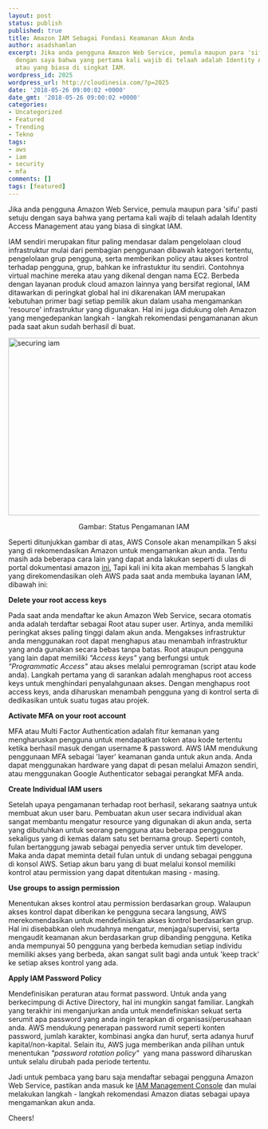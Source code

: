 ```yaml
---
layout: post
status: publish
published: true
title: Amazon IAM Sebagai Fondasi Keamanan Akun Anda
author: asadshamlan
excerpt: Jika anda pengguna Amazon Web Service, pemula maupun para 'sifu' pasti setuju
  dengan saya bahwa yang pertama kali wajib di telaah adalah Identity Access Management
  atau yang biasa di singkat IAM.
wordpress_id: 2025
wordpress_url: http://cloudinesia.com/?p=2025
date: '2018-05-26 09:00:02 +0000'
date_gmt: '2018-05-26 09:00:02 +0000'
categories:
- Uncategorized
- Featured
- Trending
- Tekno
tags:
- aws
- iam
- security
- mfa
comments: []
tags: [featured]
---
```

<p>Jika anda pengguna Amazon Web Service, pemula maupun para 'sifu' pasti setuju dengan saya bahwa yang pertama kali wajib di telaah adalah Identity Access Management atau yang biasa di singkat IAM.</p>
<p>IAM sendiri merupakan fitur paling mendasar dalam pengelolaan cloud infrastruktur mulai dari pembagian penggunaan dibawah kategori tertentu, pengelolaan grup pengguna, serta memberikan policy atau akses kontrol terhadap pengguna, grup, bahkan ke infrastuktur itu sendiri. Contohnya virtual machine mereka atau yang dikenal dengan nama EC2. Berbeda dengan layanan produk cloud amazon lainnya yang bersifat regional, IAM ditawarkan di peringkat global hal ini dikarenakan IAM merupakan kebutuhan primer bagi setiap pemilik akun dalam usaha mengamankan 'resource' infrastruktur yang digunakan. Hal ini juga didukung oleh Amazon yang mengedepankan langkah - langkah rekomendasi pengamananan akun pada saat akun sudah berhasil di buat.</p>
<p><img class="size-large wp-image-2027 aligncenter" src="http://cloudinesia.com/wp-content/uploads/2018/05/Screen-Shot-2018-05-28-at-1.01.59-PM-1024x365.png" alt="securing iam" width="1000" height="356" /></p>
<p style="text-align: center;">Gambar: Status Pengamanan IAM</p>
<p>Seperti ditunjukkan gambar di atas, AWS Console akan menampilkan 5 aksi yang di rekomendasikan Amazon untuk mengamankan akun anda. Tentu masih ada beberapa cara lain yang dapat anda lakukan seperti di ulas di portal dokumentasi amazon <a href="https://docs.aws.amazon.com/IAM/latest/UserGuide/best-practices.html">ini.</a> Tapi kali ini kita akan membahas 5 langkah yang direkomendasikan oleh AWS pada saat anda membuka layanan IAM, dibawah ini:</p>
<p><strong>Delete your root access keys</strong></p>
<p>Pada saat anda mendaftar ke akun Amazon Web Service, secara otomatis anda adalah terdaftar sebagai Root atau super user. Artinya, anda memiliki peringkat akses paling tinggi dalam akun anda. Mengakses infrastruktur anda menggunakan root dapat menghapus atau menambah infrastruktur yang anda gunakan secara bebas tanpa batas. Root ataupun pengguna yang lain dapat memiliki <em>"Access keys"</em> yang berfungsi untuk <em>"Programmatic Access"</em> atau akses melalui pemrograman (script atau kode anda). Langkah pertama yang di sarankan adalah menghapus root access keys untuk menghindari penyalahgunaan akses. Dengan menghapus root access keys, anda diharuskan menambah pengguna yang di kontrol serta di dedikasikan untuk suatu tugas atau projek.</p>
<p><strong>Activate MFA on your root account</strong></p>
<p>MFA atau Multi Factor Authentication adalah fitur kemanan yang mengharuskan pengguna untuk mendapatkan token atau kode tertentu ketika berhasil masuk dengan username &amp; password. AWS IAM mendukung penggunaan MFA sebagai 'layer' keamanan ganda untuk akun anda. Anda dapat menggunakan hardware yang dapat di pesan melalui Amazon sendiri, atau menggunakan Google Authenticator sebagai perangkat MFA anda.</p>
<p><strong>Create Individual IAM users</strong></p>
<p>Setelah upaya pengamanan terhadap root berhasil, sekarang saatnya untuk membuat akun user baru. Pembuatan akun user secara individual akan sangat membantu mengatur resource yang digunakan di akun anda, serta yang dibutuhkan untuk seorang pengguna atau beberapa pengguna sekaligus yang di kemas dalam satu set bernama group. Seperti contoh, fulan bertanggung jawab sebagai penyedia server untuk tim developer. Maka anda dapat meminta detail fulan untuk di undang sebagai pengguna di konsol AWS. Setiap akun baru yang di buat melalui konsol memiliki kontrol atau permission yang dapat ditentukan masing - masing.</p>
<p><strong>Use groups to assign permission</strong></p>
<p>Menentukan akses kontrol atau permission berdasarkan group. Walaupun akses kontrol dapat diberikan ke pengguna secara langsung, AWS merekomendasikan untuk mendefinisikan akses kontrol berdasarkan grup. Hal ini disebabkan oleh mudahnya mengatur, menjaga/supervisi, serta mengaudit keamanan akun berdasarkan grup dibanding pengguna. Ketika anda mempunyai 50 pengguna yang berbeda kemudian setiap individu memiliki akses yang berbeda, akan sangat sulit bagi anda untuk 'keep track' ke setiap akses kontrol yang ada.</p>
<p><strong>Apply IAM Password Policy</strong></p>
<p>Mendefinisikan peraturan atau format password. Untuk anda yang berkecimpung di Active Directory, hal ini mungkin sangat familiar. Langkah yang terakhir ini menganjurkan anda untuk mendefiniskan sekuat serta serumit apa password yang anda ingin terapkan di organisasi/perusahaan anda. AWS mendukung penerapan password rumit seperti konten password, jumlah karakter, kombinasi angka dan huruf, serta adanya huruf kapital/non-kapital. Selain itu, AWS juga memberikan anda pilihan untuk menentukan <em>"password rotation policy"  </em>yang mana password diharuskan untuk selalu dirubah pada periode tertentu.</p>
<p>Jadi untuk pembaca yang baru saja mendaftar sebagai pengguna Amazon Web Service, pastikan anda masuk ke <a href="https://console.aws.amazon.com/iam/home">IAM Management Console</a> dan mulai melakukan langkah - langkah rekomendasi Amazon diatas sebagai upaya mengamankan akun anda.</p>
<p>Cheers!</p>
